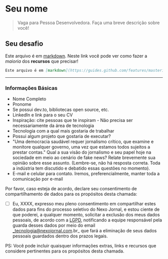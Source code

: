 # Seu nome

> Vaga para Pessoa Desenvolvedora. Faça uma breve descrição sobre você!

## Seu desafio

Este arquivo é em [markdown](https://guides.github.com/features/mastering-markdown/). Neste link você pode ver como fazer a _maioria_ dos **recursos** que precisar!

```markdown
Este arquivo é em [markdown](https://guides.github.com/features/mastering-markdown/). Neste link você pode ver como fazer a _maioria_ dos **recursos** que precisar!
```

----

### Informações Básicas

- Nome Completo
- Pronome
- Se possui dev.to, bibliotecas open source, etc.
- LinkedIn e link para o seu CV
- Inspiração: cite pessoas que te inspiram - Não precisa ser necessariamente da área de tecnologia
- Tecnologia com a qual mais gostaria de trabalhar
- Possui algum projeto que gostaria de executar?
- "Uma democracia saudável requer jornalismo crítico, que examine e monitore qualquer governo, uma vez que estamos todos sujeitos a prestar contas." Qual a sua visão do jornalismo e seu papel hoje na sociedade em meio ao cenário de fake news? Relate brevemente sua opinião sobre esse assunto. (Lembre-se, não há resposta correta. Toda a indústria tem discutido e debatido essas questões no momento).
- E-mail e celular para contato. Iremos, preferencialmente, manter toda a comunicação por e-mail

Por favor, caso esteja de acordo, declare seu consentimento de compartilhamento de dados para os propósitos desta chamada:

- [ ] Eu, XXXX, expresso meu pleno consentimento em compartilhar estes dados para fins do processo seletivo do Nexo Jornal, e estou ciente de que poderei, a qualquer momento, solicitar a exclusão dos meus dados pessoais, de acordo com a [LGPD](http://www.planalto.gov.br/ccivil_03/_ato2015-2018/2018/lei/l13709.htm), notificando a equipe responsável pela guarda desses dados por meio do email _tecnologia@nexojornal.com.br_ que fará a eliminação de seus dados pessoais guardados dentro dos prazos legais.

PS: Você pode incluir quaisquer informações extras, links e recursos que considere pertinentes para os propósitos desta chamada.
